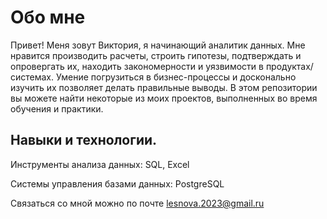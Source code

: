 # Обо мне

Привет! Меня зовут Виктория, я начинающий аналитик данных. Мне нравится производить расчеты, строить гипотезы, подтверждать и опровергать их, находить закономерности и уязвимости в продуктах/системах. Умение погрузиться в бизнес-процессы и досконально изучить их позволяет делать правильные выводы. В этом репозитории вы можете найти некоторые из моих проектов, выполненных во время обучения и практики.

## Навыки и технологии.

Инструменты анализа данных: SQL, Excel

Системы управления базами данных: PostgreSQL

Связаться со мной можно по почте <lesnova.2023@gmail.ru>
